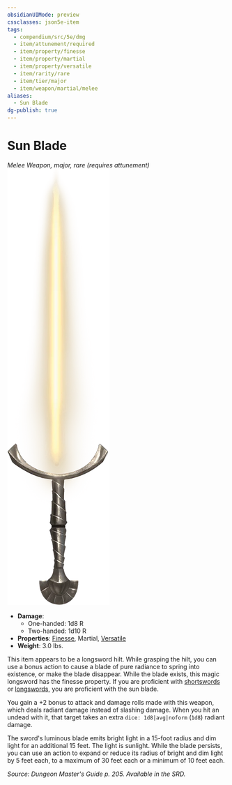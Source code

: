 ```yaml
---
obsidianUIMode: preview
cssclasses: json5e-item
tags:
  - compendium/src/5e/dmg
  - item/attunement/required
  - item/property/finesse
  - item/property/martial
  - item/property/versatile
  - item/rarity/rare
  - item/tier/major
  - item/weapon/martial/melee
aliases:
  - Sun Blade
dg-publish: true
---
```

# Sun Blade
*Melee Weapon, major, rare (requires attunement)*  
![](https://raw.githubusercontent.com/5etools-mirror-2/5etools-img/main/items/DMG/Sun%20Blade.webp#right)  

- **Damage**:
  - One-handed: 1d8 R
  - Two-handed: 1d10 R
- **Properties**: [Finesse](/3-Mechanics/CLI/rules/item-properties.md#Finesse), Martial, [Versatile](/3-Mechanics/CLI/rules/item-properties.md#Versatile)
- **Weight**: 3.0 lbs.

This item appears to be a longsword hilt. While grasping the hilt, you can use a bonus action to cause a blade of pure radiance to spring into existence, or make the blade disappear. While the blade exists, this magic longsword has the finesse property. If you are proficient with [shortswords](/Admin/CLI/items/shortsword.md) or [longswords](/Admin/CLI/items/longsword.md), you are proficient with the sun blade.

You gain a +2 bonus to attack and damage rolls made with this weapon, which deals radiant damage instead of slashing damage. When you hit an undead with it, that target takes an extra `dice: 1d8|avg|noform` (`1d8`) radiant damage.

The sword's luminous blade emits bright light in a 15-foot radius and dim light for an additional 15 feet. The light is sunlight. While the blade persists, you can use an action to expand or reduce its radius of bright and dim light by 5 feet each, to a maximum of 30 feet each or a minimum of 10 feet each.

*Source: Dungeon Master's Guide p. 205. Available in the SRD.*